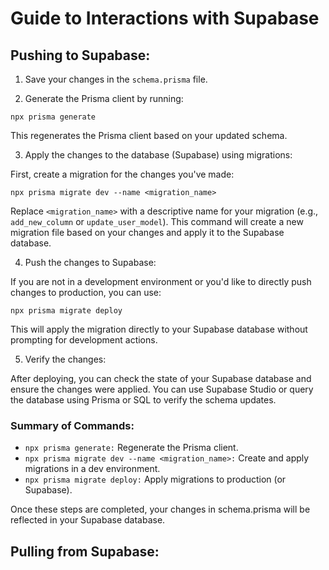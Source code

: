 # Guide to Interactions with Supabase
## Pushing to Supabase:
1. Save your changes in the `schema.prisma` file.

2. Generate the Prisma client by running:


```shell
npx prisma generate
```

This regenerates the Prisma client based on your updated schema.

3. Apply the changes to the database (Supabase) using migrations:

First, create a migration for the changes you've made:


```shell
npx prisma migrate dev --name <migration_name>
```
Replace `<migration_name>` with a descriptive name for your migration (e.g., `add_new_column` or `update_user_model`). This command will create a new migration file based on your changes and apply it to the Supabase database.

4. Push the changes to Supabase:

If you are not in a development environment or you'd like to directly push changes to production, you can use:


```shell
npx prisma migrate deploy
```

This will apply the migration directly to your Supabase database without prompting for development actions.

5. Verify the changes:

After deploying, you can check the state of your Supabase database and ensure the changes were applied. You can use Supabase Studio or query the database using Prisma or SQL to verify the schema updates.

### Summary of Commands:
- `npx prisma generate:` Regenerate the Prisma client.
- `npx prisma migrate dev --name <migration_name>:` Create and apply migrations in a dev environment.
- `npx prisma migrate deploy:` Apply migrations to production (or Supabase).

Once these steps are completed, your changes in schema.prisma will be reflected in your Supabase database.

## Pulling from Supabase:
